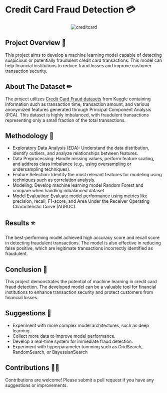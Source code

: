 # Credit Card Fraud Detection 💳
<div align="center">
  <img src="https://github.com/dinata16/data-science-projects/assets/89764786/17476a6a-54d2-431e-9021-6305176495ab" alt="creditcard">
</div>

## Project Overview 📑
This project aims to develop a machine learning model capable of detecting suspicious or potentially fraudulent credit card transactions. This model can help financial institutions to reduce fraud losses and improve customer transaction security.

## About The Dataset ✏
The project utilizes [Credit Card Fraud datasets](https://www.kaggle.com/datasets/mlg-ulb/creditcardfraud/data) from Kaggle containing information such as transaction time, transaction amount, and various anonymized features generated through Principal Component Analysis (PCA). This dataset is highly imbalanced, with fraudulent transactions representing only a small fraction of the total transactions.

## Methodology 🍴
- Exploratory Data Analysis (EDA): Understand the data distribution, identify outliers, and analyze relationships between features.
- Data Preprocessing: Handle missing values, perform feature scaling, and address class imbalance (e.g., using oversampling or undersampling techniques).
- Feature Selection: Identify the most relevant features for modeling using techniques such as correlation analysis.
- Modeling: Develop machine learning model Random Forest and compare when handling imbalanced dataset
- Model Evaluation: Evaluate model performance using metrics like precision, recall, F1-score, and Area Under the Receiver Operating Characteristic Curve (AUROC).

## Results ⭐
The best-performing model achieved high accuracy score and recall score in detecting fraudulent transactions. The model is also effective in reducing false positive, which are legitimate transactions incorrectly identified as fraudulent.

## Conclusion 💾
This project demonstrates the potential of machine learning in credit card fraud detection. The developed model can be a valuable tool for financial institutions to enhance transaction security and protect customers from financial losses.

## Suggestions 📎
- Experiment with more complex model architectures, such as deep learning.
- Collect more data to improve model performance.
- Develop a real-time system for immediate fraud detection.
- Experiment with hyperparameter tunnning such as GridSearch, RandomSearch, or BayessianSearch

## Contributions 👨‍🔧
Contributions are welcome! Please submit a pull request if you have any suggestions or improvements.
